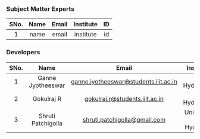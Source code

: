 ### Subject Matter Experts
| SNo. | Name | Email | Institute | ID |
| :---: | :---: | :---: | :---: | :---: |
| 1 | name | email | institute | id |

### Developers
| SNo. | Name | Email | Institute | ID |
| :---: | :---: | :---: | :---: | :---: |
| 1 | Ganne Jyotheeswar | ganne.jyotheeswar@students.iiit.ac.in | IIIT Hyderabad |  |
| 2 | Gokulraj R | gokulraj.r@students.iiit.ac.in | IIIT Hyderabad | 2020102042 |
| 3 | Shruti Patchigolla | shruti.patchigolla@gmail.com | University of Hyderabd | id |
